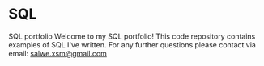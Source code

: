 # SQL
SQL portfolio 
Welcome to my SQL portfolio! This code repository contains examples of SQL I've written. For any further questions please contact via email: salwe.xsm@gmail.com
